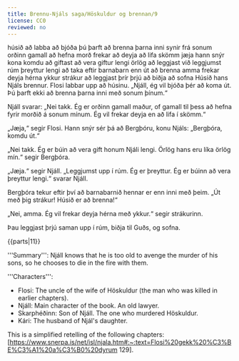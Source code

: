 ```yaml
---
title: Brennu-Njáls saga/Höskuldur og brennan/9
license: CC0
reviewed: no
---
```

<vocabulary>
húsið
að labba
að bjóða
þú þarft
að brenna
þarna
inni
synir
frá sonum
orðinn
gamall
að hefna
morð
frekar
að deyja
að lifa
skömm
jæja
hann snýr
kona
komdu
að giftast
að vera giftur
lengi
örlög
að leggjast
við leggjumst
rúm
þreyttur
lengi
að taka eftir
barnabarn
enn
út
að brenna
amma
frekar
deyja
hérna
ykkur
strákur
að leggjast
þrír
þrjú
að biðja
að sofna
</vocabulary>
<Book audio="Njáls saga hluti 9.mp3">
Húsið hans Njáls brennur. Flosi labbar upp að húsinu. „Njáll, ég vil bjóða þér að koma út. Þú þarft ekki að brenna þarna inni með sonum þínum.“

Njáll svarar: „Nei takk. Ég er orðinn gamall maður, of gamall til þess að hefna fyrir morðið á sonum mínum. Ég vil frekar deyja en að lifa í skömm.“

„Jæja,“ segir Flosi. Hann snýr sér þá að Bergþóru, konu Njáls: „Bergþóra, komdu út.“

„Nei takk. Ég er búin að vera gift honum Njáli lengi. Örlög hans eru líka örlög mín.“ segir Bergþóra.

„Jæja.“ segir Njáll. „Leggjumst upp í rúm. Ég er þreyttur. Ég er búinn að vera þreyttur lengi.“ svarar Njáll.

Bergþóra tekur eftir því að barnabarnið hennar er enn inni með þeim. „Út með þig strákur! Húsið er að brenna!“

„Nei, amma. Ég vil frekar deyja hérna með ykkur.“ segir strákurinn.

Þau leggjast þrjú saman upp í rúm, biðja til Guðs, og sofna.
</Book>

{{parts|11}}
<Footer>
'''Summary''': Njáll knows that he is too old to avenge the murder of his sons, so he chooses to die in the fire with them.

'''Characters''':

* Flosi: The uncle of the wife of Höskuldur (the man who was killed in earlier chapters).
* Njáll: Main character of the book. An old lawyer.
* Skarphéðinn: Son of Njáll. The one who murdered Höskuldur.
* Kári: The husband of Njál's daughter.

This is a simplified retelling of the following chapters: [https://www.snerpa.is/net/isl/njala.htm#:~:text=Flosi%20gekk%20%C3%BE%C3%A1%20a%C3%B0%20dyrum 129].

</Footer>
